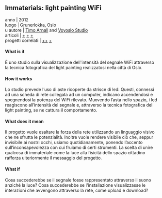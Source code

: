 ## **Immaterials: light painting WiFi**
anno | 2012  
luogo | Grunerlokka, Oslo <br>u
autore | [Timo Arnall](http://www.elasticspace.com/) and [Voyoslo Studio](http://voyoslo.com/)<br> 
articoli | [+](http://voyoslo.com/projects/immaterials-wifi-light-painting/) 
[+](http://www.designboom.com/design/immaterials-light-painting-wifi-by-timo-arnall-jorn-knutsen-einar-sneve-martinussen/) 
[+](http://onlinelibrary.wiley.com/store/10.1111/j.1740-9713.2013.00683.x/asset/j.1740-9713.2013.00683.x.pdf;jsessionid=59514BD3BCDAF3B661EE990359E0F7AE.f02t03?v=1&t=j0ze4a20&s=92fd4a1950509d60c8c44615119e6f814018c4f3) <br> 
progetti correlati | [+](http://www.creativeapplications.net/reviews/otherly-space-knowledge-questions-of-knowledge-in-the-age-of-data/)[+](http://www.creativeapplications.net/maxmsp/codex-anima-mundi-interview-with-fuse/) [+](https://www.seeker.com/digital-spectres-reveal-invisible-wireless-world-1768581350.html)



#### What is it
È uno studio sulla visualizzazione dell'intensità del segnale WiFi attraverso la tecnica fotografica del light painting realizzatosi nella città di Oslo.

#### How it works
Lo studio prevede l’uso di aste ricoperte da strisce di led. Questi, connessi ad una scheda di rete collegata ad un computer, indicano accendendosi e spegnendosi la potenza del WiFi rilevato. Muovendo l’asta nello spazio, i led reagiscono all’intensità del segnale e, attraverso la tecnica fotografica del light painting, se ne cattura il comportamento.


#### What does it mean
Il progetto vuole esaltare la forza della rete utilizzando un linguaggio visivo che ne sfrutta le potenzialità. Inoltre vuole rendere visibile ciò che, seppur invisibile ai nostri occhi, usiamo quotidianamente, ponendo l’accento sull’inconsapevolezza con cui fruiamo di certi strumenti. La scelta di unire qualcosa di immateriale come la luce alla fisicità dello spazio cittadino rafforza ulteriormente il messaggio del progetto.

#### What if
Cosa succederebbe se il segnale fosse rappresentato attraverso il suono anzichè la luce? Cosa succederebbe se l'installazione visualizzasse le interazioni che avvengono attraverso la rete, come upload  e download?
